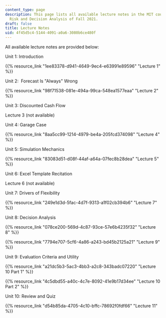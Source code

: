 ```yaml
---
content_type: page
description: This page lists all available lecture notes in the MIT course IDS.333
  Risk and Decision Analysis of Fall 2021.
draft: false
title: Lecture Notes
uid: 4f45d5c4-5144-4091-a0a6-3080b6ce480f
---
```

All available lecture notes are provided below:

Unit 1: Introduction

{{% resource_link "1ee83378-d941-4649-9ec4-e63991e89596" "Lecture 1" %}}

Unit 2:  Forecast Is "Always" Wrong

{{% resource_link "98f71538-081e-494a-99ca-548ea1577eaa" "Lecture 2" %}}

Unit 3: Discounted Cash Flow

Lecture 3 (not available)

Unit 4: Garage Case

{{% resource_link "8aa5cc99-1214-4979-be4a-205fcd374098" "Lecture 4" %}}

Unit 5: Simulation Mechanics

{{% resource_link "83083d51-d08f-44af-a64a-07fec8b28dea" "Lecture 5" %}}

Unit 6: Excel Template Recitation

Lecture 6 (not available)

Unit 7: Drivers of Flexibility

{{% resource_link "249e1d3d-5fac-4d7f-9313-a1f02cb394b6" "Lecture 7" %}}

Unit 8: Decision Analysis

{{% resource_link "078ce200-569d-4c87-93ce-57e6b4235f32" "Lecture 8" %}}

{{% resource_link "7794e707-5cf6-4a86-a243-bd45b2125a21" "Lecture 9" %}}

Unit 9: Evaluation Criteria and Utility

{{% resource_link "a21dc5b3-5ac3-4bb3-a2c8-343badc07220" "Lecture 10 Part 1" %}}

{{% resource_link "4c5dbd55-a40c-4c7e-8092-41e9b17d34ee" "Lecture 10 Part 2" %}}

Unit 10: Review and Quiz

{{% resource_link "d54b85da-4705-4c10-bffc-78692f0fdf66" "Lecture 11" %}}